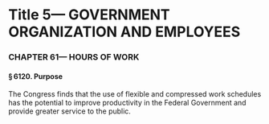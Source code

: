 
# Title 5— GOVERNMENT ORGANIZATION AND EMPLOYEES
### CHAPTER 61— HOURS OF WORK
#### § 6120. Purpose

The Congress finds that the use of flexible and compressed work schedules has the potential to improve productivity in the Federal Government and provide greater service to the public.
